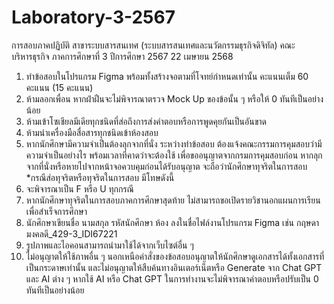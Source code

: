 # Laboratory-3-2567
การสอบภาคปฏิบัติ สาขาระบบสารสนเทศ (ระบบสารสนเทศและนวัตกรรมธุรกิจดิจิทัล) คณะบริหารธุรกิจ ภาคการศึกษาที่ 3 ปีการศึกษา 2567 22 เมษายน 2568


1.	ทำข้อสอบในโปรแกรม Figma พร้อมทั้งสร้างจอตามที่โจทย์กำหนดเท่านั้น คะแนนเต็ม 60 คะแนน (15 คะแนน) 
2.	ห้ามลอกเพื่อน หากฝ่าฝืนจะไม่พิจารณาตรวจ Mock Up ของข้อนั้น ๆ หรือให้ 0 ทันทีเป็นอย่างน้อย
3.	ห้ามเข้าโซเชียลมีเดียทุกชนิดที่ส่อถึงการส่งคำตอบหรือการพูดคุยกันเป็นอันขาด
4.	ห้ามนำเครื่องมือสื่อสารทุกชนิดเข้าห้องสอบ
5.	หากนักศึกษามีความจำเป็นต้องลุกจากที่นั่ง ระหว่างทำข้อสอบ ต้องแจ้งคณะกรรมการคุมสอบว่ามีความจำเป็นอย่างไร พร้อมเวลาที่คาดว่าจะต้องใช้ เพื่อขออนุญาตจากกรมการคุมสอบก่อน หากลุกจากที่นั่งหรือหายไปจากหน้าจอควบคุมก่อนได้รับอนุญาต จะถือว่านักศึกษาทุจริตในการสอบ
*กรณีส่อทุจริตหรือทุจริตในการสอบ มีโทษดังนี้
6.	จะพิจารณาเป็น F หรือ U ทุกกรณี 
7.	หากนักศึกษาทุจริตในการสอบภาคการศึกษาสุดท้าย ไม่สามารถขอเปิดรายวิชานอกแผนการเรียนเพื่อสำเร็จการศึกษา
8.	นักศึกษาเขียนชื่อ นามสกุล รหัสนักศึกษา ห้อง ลงในชื่อไฟล์งานโปรแกรม Figma เช่น กฤษดา มงคลดี_429-3_IDI67221
9.	รูปภาพและไอคอนสามารถนำมาใช้ได้จากเว็บไซต์อื่น ๆ
10.	ไม่อนุญาตให้ใช้ภาพอื่น ๆ นอกเหนือคำสั่งของข้อสอบอนุญาตให้นักศึกษาดูเอกสารได้ทั้งเอกสารที่เป็นกระดาษเท่านั้น และไม่อนุญาตให้สืบค้นทางอินเตอร์เน็ตหรือ Generate จาก Chat GPT และ AI ต่าง ๆ หากใช้ AI หรือ Chat GPT ในการทำงานจะไม่พิจารณาคำตอบหรือปรับเป็น 0 ทันทีเป็นอย่างน้อย
